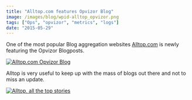 ```yaml
---
title: "Alltop.com features Opvizor Blog"
image: /images/blog/wpid-alltop_opvizor.png
tags: ["Ops", "opvizor", "metrics", "logs"]
date: "2015-05-29"
---
```


One of the most popular Blog aggregation websites [Alltop.com](http://virtualization.alltop.com/ "Alltop.com") is newly featuring the Opvizor Blogposts.

[![Alltop.com Opvizor Blog](/images/blog/wpid-alltop_opvizor.png)](http://virtualization.alltop.com/)

Alltop is very useful to keep up with the mass of blogs out there and not to miss an update.

[![Alltop, all the top stories](/images/blog/wpid-alltop_125x125.jpg)](http://alltop.com/)
